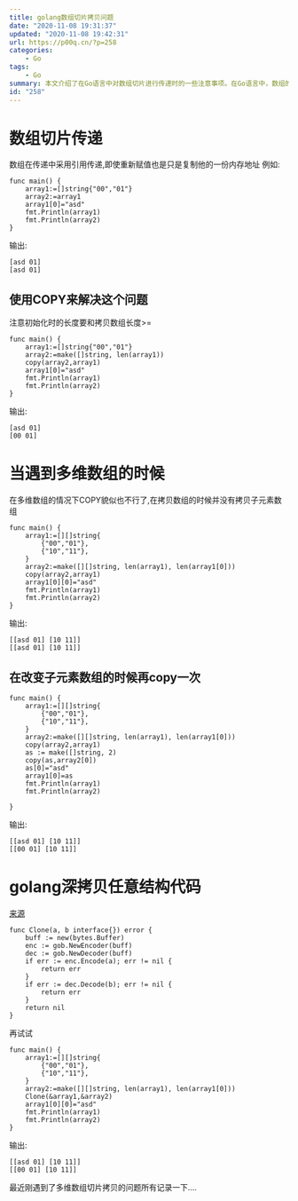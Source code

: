 ```yaml
---
title: golang数组切片拷贝问题
date: "2020-11-08 19:31:37"
updated: "2020-11-08 19:42:31"
url: https://p00q.cn/?p=258
categories:
    - Go
tags:
    - Go
summary: 本文介绍了在Go语言中对数组切片进行传递时的一些注意事项。在Go语言中，数组的传递是采用引用传递的方式，即传递的是数组的内存地址。因此，即使重新赋值，也只是复制了一份内存地址。如果要解决这个问题，可以使用copy()函数来进行复制。此外，在遇到多维数组时，使用copy()函数无法解决子元素数组的复制问题，需要进行二次复制来解决。此外，本文还介绍了一个通用的深拷贝函数Clone()，可以用来对任意结构进行深拷贝。
id: "258"
---
```


# 数组切片传递
数组在传递中采用引用传递,即使重新赋值也是只是复制他的一份内存地址
例如:
```
func main() {
	array1:=[]string{"00","01"}
	array2:=array1
	array1[0]="asd"
	fmt.Println(array1)
	fmt.Println(array2)
}
```
输出:
```
[asd 01]
[asd 01]
```
## 使用COPY来解决这个问题
注意初始化时的长度要和拷贝数组长度>=
```
func main() {
	array1:=[]string{"00","01"}
	array2:=make([]string, len(array1))
	copy(array2,array1)
	array1[0]="asd"
	fmt.Println(array1)
	fmt.Println(array2)
}
```
输出:
```
[asd 01]
[00 01]
```
# 当遇到多维数组的时候
在多维数组的情况下COPY貌似也不行了,在拷贝数组的时候并没有拷贝子元素数组
```
func main() {
	array1:=[][]string{
		{"00","01"},
		{"10","11"},
	}
	array2:=make([][]string, len(array1), len(array1[0]))
	copy(array2,array1)
	array1[0][0]="asd"
	fmt.Println(array1)
	fmt.Println(array2)
}
```
输出:
```
[[asd 01] [10 11]]
[[asd 01] [10 11]]

```
## 在改变子元素数组的时候再copy一次
```
func main() {
	array1:=[][]string{
		{"00","01"},
		{"10","11"},
	}
	array2:=make([][]string, len(array1), len(array1[0]))
	copy(array2,array1)
	as := make([]string, 2)
	copy(as,array2[0])
	as[0]="asd"
	array1[0]=as
	fmt.Println(array1)
	fmt.Println(array2)

}
```
输出:
```
[[asd 01] [10 11]]
[[00 01] [10 11]]
```

# golang深拷贝任意结构代码
[来源](https://www.cnblogs.com/ayanmw/p/8666378.html)
```
func Clone(a, b interface{}) error {
	buff := new(bytes.Buffer)
	enc := gob.NewEncoder(buff)
	dec := gob.NewDecoder(buff)
	if err := enc.Encode(a); err != nil {
		return err
	}
	if err := dec.Decode(b); err != nil {
		return err
	}
	return nil
}
```
再试试
```
func main() {
	array1:=[][]string{
		{"00","01"},
		{"10","11"},
	}
	array2:=make([][]string, len(array1), len(array1[0]))
	Clone(&array1,&array2)
	array1[0][0]="asd"
	fmt.Println(array1)
	fmt.Println(array2)
}
```
输出:
```
[[asd 01] [10 11]]
[[00 01] [10 11]]
```

最近刚遇到了多维数组切片拷贝的问题所有记录一下....
